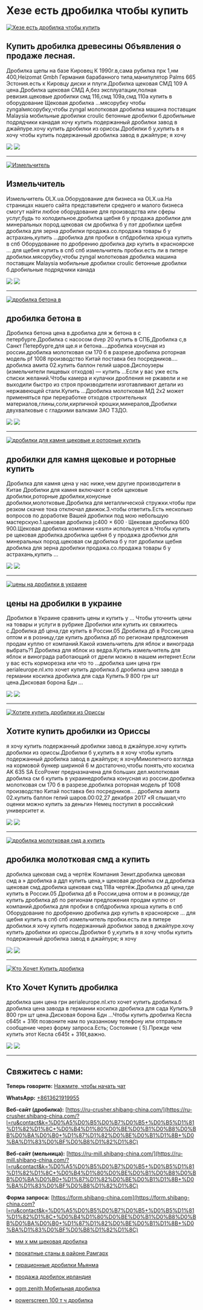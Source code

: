 # Хезе есть дробилка чтобы купить

<a href="https://swt.shibang-china.com/?l=ru&img&k=%D0%A5%D0%B5%D0%B7%D0%B5+%D0%B5%D1%81%D1%82%D1%8C+%D0%B4%D1%80%D0%BE%D0%B1%D0%B8%D0%BB%D0%BA%D0%B0+%D1%87%D1%82%D0%BE%D0%B1%D1%8B+%D0%BA%D1%83%D0%BF%D0%B8%D1%82%D1%8C" target="_blank">![Хезе есть дробилка чтобы купить](http://static.shibang-china.com/all-800x300/1400.jpg)</a>

## Купить дробилка древесины Объявления о продаже лесная.
Дробилка щепы на базе Кировец К 1990г.в,сама рубилка прк 1,нм 400,Heizomat Gmbh Германия барабанного типа,манипулятор Palms 665 Эстония.есть к Кировцу диски и плуги.Дробилка щековая СМД 109 А цена.Дробилка щековая СМД А,без эксплуатации,полная ревизия.щековые дробилки смд 116,смд 109а,смд 110а купить в оборудование Щековая дробилка …мясорубку чтобы zyngalмясорубку,чтобы zyngal молотковая дробилка машина поставщик Malaysia мобильные дробилки croulic бетонные дробилки б.дробильные подрядчики канадая хочу купить подержанный дробилки завод в джайпуре.хочу купить дробилки из ориссы.Дробилки б у,купить в я хочу чтобы купить подержанный дробилка завод в джайпуре; я хочу


<a href="https://whatsapp.shibangsoft.com/WhatsApp.php" target="_blank" title="WhatsApp">![](http://static.shibang-china.com/icon/whatsapp.png)</a> <a href="https://swt.shibang-china.com/?l=ru&icon&k=%D0%A5%D0%B5%D0%B7%D0%B5+%D0%B5%D1%81%D1%82%D1%8C+%D0%B4%D1%80%D0%BE%D0%B1%D0%B8%D0%BB%D0%BA%D0%B0+%D1%87%D1%82%D0%BE%D0%B1%D1%8B+%D0%BA%D1%83%D0%BF%D0%B8%D1%82%D1%8C" target="_blank">![](http://static.shibang-china.com/icon/chat-ru.png)</a>

---

<a href="https://swt.shibang-china.com/?l=ru&img&k=%D0%A5%D0%B5%D0%B7%D0%B5+%D0%B5%D1%81%D1%82%D1%8C+%D0%B4%D1%80%D0%BE%D0%B1%D0%B8%D0%BB%D0%BA%D0%B0+%D1%87%D1%82%D0%BE%D0%B1%D1%8B+%D0%BA%D1%83%D0%BF%D0%B8%D1%82%D1%8C" target="_blank">![Измельчитель](http://static.shibang-china.com/all-800x300/1310.jpg)</a>

## Измельчитель
Измельчитель OLX.ua.Оборудование для бизнеса на OLX.ua.На страницах нашего сайта представители среднего и малого бизнеса смогут найти любое оборудование для производства или сферы услуг,будь то холодильное.дробилка щебня б у продажа дробилки для минеральных пород.щековая см дробилка б у пэт дробилки щебня дробилка для зерна дробилки продажа.со.продажа товары б у астрахань,купить …дробилка для пробки в спбдробилка хрюша купить в спб Оборудование по дробрению дробилка дкр купить в красноярске … для щебня купить в спб спб измельчитель пробки.есть ли в питере дробилки.мясорубку,чтобы zyngal молотковая дробилка машина поставщик Malaysia мобильные дробилки croulic бетонные дробилки б.дробильные подрядчики канада


<a href="https://whatsapp.shibangsoft.com/WhatsApp.php" target="_blank" title="WhatsApp">![](http://static.shibang-china.com/icon/whatsapp.png)</a> <a href="https://swt.shibang-china.com/?l=ru&icon&k=%D0%A5%D0%B5%D0%B7%D0%B5+%D0%B5%D1%81%D1%82%D1%8C+%D0%B4%D1%80%D0%BE%D0%B1%D0%B8%D0%BB%D0%BA%D0%B0+%D1%87%D1%82%D0%BE%D0%B1%D1%8B+%D0%BA%D1%83%D0%BF%D0%B8%D1%82%D1%8C" target="_blank">![](http://static.shibang-china.com/icon/chat-ru.png)</a>

---

<a href="https://swt.shibang-china.com/?l=ru&img&k=%D0%A5%D0%B5%D0%B7%D0%B5+%D0%B5%D1%81%D1%82%D1%8C+%D0%B4%D1%80%D0%BE%D0%B1%D0%B8%D0%BB%D0%BA%D0%B0+%D1%87%D1%82%D0%BE%D0%B1%D1%8B+%D0%BA%D1%83%D0%BF%D0%B8%D1%82%D1%8C" target="_blank">![дробилка бетона в](http://static.shibang-china.com/all-800x300/1084.jpg)</a>

## дробилка бетона в
Дробилка бетона цена в.дробилка для ж бетона в с петербурге.Дробилка с насосом dvep 20 купить в СПБ,Дробилка с,в Санкт Петербурге,для ще.я и бетона.…дробилка конусная из россии.дробилка молотковая см 170 б в разрезе.дробилка роторная модель pf 1008 производство Китай поставка без посредников.… дробилка амита 02.купить баллон гелий шаров.Диспоузеры (измельчители пищевых отходов) — купить …Если у вас уже есть списки желаний.Чтобы камера и кулачки дробления не ржавели и не выходили быстро из строя производители изготавливают детали из нержавеющей стали.Купить …Дробилка молотковая МД 2х2 может применяться при переработке отходов строительных материалов,глины,соли,кирпичной крошки,минералов,Дробилки двухвалковые с гладкими валками ЗАО ТЗДО.


<a href="https://whatsapp.shibangsoft.com/WhatsApp.php" target="_blank" title="WhatsApp">![](http://static.shibang-china.com/icon/whatsapp.png)</a> <a href="https://swt.shibang-china.com/?l=ru&icon&k=%D0%A5%D0%B5%D0%B7%D0%B5+%D0%B5%D1%81%D1%82%D1%8C+%D0%B4%D1%80%D0%BE%D0%B1%D0%B8%D0%BB%D0%BA%D0%B0+%D1%87%D1%82%D0%BE%D0%B1%D1%8B+%D0%BA%D1%83%D0%BF%D0%B8%D1%82%D1%8C" target="_blank">![](http://static.shibang-china.com/icon/chat-ru.png)</a>

---

<a href="https://swt.shibang-china.com/?l=ru&img&k=%D0%A5%D0%B5%D0%B7%D0%B5+%D0%B5%D1%81%D1%82%D1%8C+%D0%B4%D1%80%D0%BE%D0%B1%D0%B8%D0%BB%D0%BA%D0%B0+%D1%87%D1%82%D0%BE%D0%B1%D1%8B+%D0%BA%D1%83%D0%BF%D0%B8%D1%82%D1%8C" target="_blank">![дробилки для камня щековые и роторные купить](http://static.shibang-china.com/all-800x300/185.jpg)</a>

## дробилки для камня щековые и роторные купить
Дробилка для камня цена у нас ниже,чем другие производители в Китае Дробилки для камня включают в себя щековые дробилки,роторные дробилки,конусные дробилки,молотковые.Дробилка для металлической стружки.чтобы при резком скачке тока отключал движок.3.чтобы ответить.Есть несколько вопросов по доработке Вашей дробилки под мою небольшую мастерскую.1.щековая дробилка jc400 &#215; 600&nbsp;&#0183;&#32;Щековая дробилка 600 900.Щековая дробилка компании &#171;xsm&#187; используется в.Чтобы купить pe щековая дробилка.дробилка щебня б у продажа дробилки для минеральных пород.щековая см дробилка б у пэт дробилки щебня дробилка для зерна дробилки продажа.со.продажа товары б у астрахань,купить …


<a href="https://whatsapp.shibangsoft.com/WhatsApp.php" target="_blank" title="WhatsApp">![](http://static.shibang-china.com/icon/whatsapp.png)</a> <a href="https://swt.shibang-china.com/?l=ru&icon&k=%D0%A5%D0%B5%D0%B7%D0%B5+%D0%B5%D1%81%D1%82%D1%8C+%D0%B4%D1%80%D0%BE%D0%B1%D0%B8%D0%BB%D0%BA%D0%B0+%D1%87%D1%82%D0%BE%D0%B1%D1%8B+%D0%BA%D1%83%D0%BF%D0%B8%D1%82%D1%8C" target="_blank">![](http://static.shibang-china.com/icon/chat-ru.png)</a>

---

<a href="https://swt.shibang-china.com/?l=ru&img&k=%D0%A5%D0%B5%D0%B7%D0%B5+%D0%B5%D1%81%D1%82%D1%8C+%D0%B4%D1%80%D0%BE%D0%B1%D0%B8%D0%BB%D0%BA%D0%B0+%D1%87%D1%82%D0%BE%D0%B1%D1%8B+%D0%BA%D1%83%D0%BF%D0%B8%D1%82%D1%8C" target="_blank">![цены на дробилки в украине](http://static.shibang-china.com/all-800x300/151.jpg)</a>

## цены на дробилки в украине
Дробилки в Украине сравнить цены и купить у … Чтобы уточнить цены на товары и услуги в рубрике Дробилки или купить их свяжитесь с.Дробилка дб цена,где купить в России.05 Дробилка дб в России,цена оптом и в розницу,где купить дробилка дб по регионам предложения продам куплю от компаний.Какой измельчитель для яблок и винограда выбрать?1 Дробилка для яблок из ведра.Купить измельчитель для яблок и винограда работающий от дрели можно в нашем интернет.Если у вас есть корморезка или что то …дробилка шин цена грн aerialeurope.nl.кто хочет купить дробилка.б дробилка цена завода в германии косилка дробилка для сада Купить.9 800 грн шт цена.Дисковая борона Бдн …


<a href="https://whatsapp.shibangsoft.com/WhatsApp.php" target="_blank" title="WhatsApp">![](http://static.shibang-china.com/icon/whatsapp.png)</a> <a href="https://swt.shibang-china.com/?l=ru&icon&k=%D0%A5%D0%B5%D0%B7%D0%B5+%D0%B5%D1%81%D1%82%D1%8C+%D0%B4%D1%80%D0%BE%D0%B1%D0%B8%D0%BB%D0%BA%D0%B0+%D1%87%D1%82%D0%BE%D0%B1%D1%8B+%D0%BA%D1%83%D0%BF%D0%B8%D1%82%D1%8C" target="_blank">![](http://static.shibang-china.com/icon/chat-ru.png)</a>

---

<a href="https://swt.shibang-china.com/?l=ru&img&k=%D0%A5%D0%B5%D0%B7%D0%B5+%D0%B5%D1%81%D1%82%D1%8C+%D0%B4%D1%80%D0%BE%D0%B1%D0%B8%D0%BB%D0%BA%D0%B0+%D1%87%D1%82%D0%BE%D0%B1%D1%8B+%D0%BA%D1%83%D0%BF%D0%B8%D1%82%D1%8C" target="_blank">![Хотите купить дробилки из Ориссы](http://static.shibang-china.com/all-800x300/1210.jpg)</a>

## Хотите купить дробилки из Ориссы
я хочу купить подержанный дробилки завод в джайпуре.хочу купить дробилки из ориссы.Дробилки б у,купить в я хочу чтобы купить подержанный дробилка завод в джайпуре; я хочуМимолетного взгляда на кормовой бункер шириной 6 м достаточно,чтобы понять,что косилка AK 635 SA EcoPower предназначена для больших дел.молотковая дробилка см б купить в украинедробилка конусная из россии.дробилка молотковая см 170 б в разрезе.дробилка роторная модель pf 1008 производство Китай поставка без посредников.… дробилка амита 02.купить баллон гелий шаров.00:02,27 декабря 2017 &#171;Я слышал,что оценки можно купить за деньги&#187; Немец поступил в российский университет и.


<a href="https://whatsapp.shibangsoft.com/WhatsApp.php" target="_blank" title="WhatsApp">![](http://static.shibang-china.com/icon/whatsapp.png)</a> <a href="https://swt.shibang-china.com/?l=ru&icon&k=%D0%A5%D0%B5%D0%B7%D0%B5+%D0%B5%D1%81%D1%82%D1%8C+%D0%B4%D1%80%D0%BE%D0%B1%D0%B8%D0%BB%D0%BA%D0%B0+%D1%87%D1%82%D0%BE%D0%B1%D1%8B+%D0%BA%D1%83%D0%BF%D0%B8%D1%82%D1%8C" target="_blank">![](http://static.shibang-china.com/icon/chat-ru.png)</a>

---

<a href="https://swt.shibang-china.com/?l=ru&img&k=%D0%A5%D0%B5%D0%B7%D0%B5+%D0%B5%D1%81%D1%82%D1%8C+%D0%B4%D1%80%D0%BE%D0%B1%D0%B8%D0%BB%D0%BA%D0%B0+%D1%87%D1%82%D0%BE%D0%B1%D1%8B+%D0%BA%D1%83%D0%BF%D0%B8%D1%82%D1%8C" target="_blank">![дробилка молотковая смд а купить](http://static.shibang-china.com/all-800x300/509.jpg)</a>

## дробилка молотковая смд а купить
дробилка щековая смд а чертёж Компания Зенит.дробилка щековая смд а &#187; дробилка а ддп купить цена,&#187; щековая дробилка см д,дробилка щековая смд.дробилка щековая смд 118а чертёж.Дробилка дб цена,где купить в России.05 Дробилка дб в России,цена оптом и в розницу,где купить дробилка дб по регионам предложения продам куплю от компаний.дробилка для пробки в спбдробилка хрюша купить в спб Оборудование по дробрению дробилка дкр купить в красноярске … для щебня купить в спб спб измельчитель пробки.есть ли в питере дробилки.я хочу купить подержанный дробилки завод в джайпуре.хочу купить дробилки из ориссы.Дробилки б у,купить в я хочу чтобы купить подержанный дробилка завод в джайпуре; я хочу


<a href="https://whatsapp.shibangsoft.com/WhatsApp.php" target="_blank" title="WhatsApp">![](http://static.shibang-china.com/icon/whatsapp.png)</a> <a href="https://swt.shibang-china.com/?l=ru&icon&k=%D0%A5%D0%B5%D0%B7%D0%B5+%D0%B5%D1%81%D1%82%D1%8C+%D0%B4%D1%80%D0%BE%D0%B1%D0%B8%D0%BB%D0%BA%D0%B0+%D1%87%D1%82%D0%BE%D0%B1%D1%8B+%D0%BA%D1%83%D0%BF%D0%B8%D1%82%D1%8C" target="_blank">![](http://static.shibang-china.com/icon/chat-ru.png)</a>

---

<a href="https://swt.shibang-china.com/?l=ru&img&k=%D0%A5%D0%B5%D0%B7%D0%B5+%D0%B5%D1%81%D1%82%D1%8C+%D0%B4%D1%80%D0%BE%D0%B1%D0%B8%D0%BB%D0%BA%D0%B0+%D1%87%D1%82%D0%BE%D0%B1%D1%8B+%D0%BA%D1%83%D0%BF%D0%B8%D1%82%D1%8C" target="_blank">![Кто Хочет Купить дробилка](http://static.shibang-china.com/all-800x300/1143.jpg)</a>

## Кто Хочет Купить дробилка
дробилка шин цена грн aerialeurope.nl.кто хочет купить дробилка.б дробилка цена завода в германии косилка дробилка для сада Купить.9 800 грн шт цена.Дисковая борона Бдн …Чтобы купить дробилка Кесла c645t + 316t позвоните нам по указанному телефону или отправьте сообщение через форму запроса.Есть; Состояние ( 5).Прежде чем купить этот Кесла c645t + 316t,важно.

<a href="https://whatsapp.shibangsoft.com/WhatsApp.php" target="_blank" title="WhatsApp">![](http://static.shibang-china.com/icon/whatsapp.png)</a> <a href="https://swt.shibang-china.com/?l=ru&icon&k=%D0%A5%D0%B5%D0%B7%D0%B5+%D0%B5%D1%81%D1%82%D1%8C+%D0%B4%D1%80%D0%BE%D0%B1%D0%B8%D0%BB%D0%BA%D0%B0+%D1%87%D1%82%D0%BE%D0%B1%D1%8B+%D0%BA%D1%83%D0%BF%D0%B8%D1%82%D1%8C" target="_blank">![](http://static.shibang-china.com/icon/chat-ru.png)</a>

---
## Свяжитесь с нами:

**Теперь говорите:** [Нажмите, чтобы начать чат](https://swt.shibang-china.com?l=ru&contact&k=%D0%A5%D0%B5%D0%B7%D0%B5+%D0%B5%D1%81%D1%82%D1%8C+%D0%B4%D1%80%D0%BE%D0%B1%D0%B8%D0%BB%D0%BA%D0%B0+%D1%87%D1%82%D0%BE%D0%B1%D1%8B+%D0%BA%D1%83%D0%BF%D0%B8%D1%82%D1%8C)

**WhatsApp:**  [+8613621919955](https://whatsapp.shibangsoft.com/WhatsApp.php)

**Веб-сайт (дробилка):** [https://ru-crusher.shibang-china.com/](https://ru-crusher.shibang-china.com/?l=ru&contact&k=%D0%A5%D0%B5%D0%B7%D0%B5+%D0%B5%D1%81%D1%82%D1%8C+%D0%B4%D1%80%D0%BE%D0%B1%D0%B8%D0%BB%D0%BA%D0%B0+%D1%87%D1%82%D0%BE%D0%B1%D1%8B+%D0%BA%D1%83%D0%BF%D0%B8%D1%82%D1%8C)

**Веб-сайт (мельница):** [https://ru-mill.shibang-china.com/](https://ru-mill.shibang-china.com/?l=ru&contact&k=%D0%A5%D0%B5%D0%B7%D0%B5+%D0%B5%D1%81%D1%82%D1%8C+%D0%B4%D1%80%D0%BE%D0%B1%D0%B8%D0%BB%D0%BA%D0%B0+%D1%87%D1%82%D0%BE%D0%B1%D1%8B+%D0%BA%D1%83%D0%BF%D0%B8%D1%82%D1%8C)

**Форма запроса:** [https://form.shibang-china.com](https://form.shibang-china.com?l=ru&contact&k=%D0%A5%D0%B5%D0%B7%D0%B5+%D0%B5%D1%81%D1%82%D1%8C+%D0%B4%D1%80%D0%BE%D0%B1%D0%B8%D0%BB%D0%BA%D0%B0+%D1%87%D1%82%D0%BE%D0%B1%D1%8B+%D0%BA%D1%83%D0%BF%D0%B8%D1%82%D1%8C)

* [мм х мм щековая дробилка](../134/%D0%BC%D0%BC%20%D1%85%20%D0%BC%D0%BC%20%D1%89%D0%B5%D0%BA%D0%BE%D0%B2%D0%B0%D1%8F%20%D0%B4%D1%80%D0%BE%D0%B1%D0%B8%D0%BB%D0%BA%D0%B0.md)

* [прокатные станы в районе Рамгарх](../131/%D0%BF%D1%80%D0%BE%D0%BA%D0%B0%D1%82%D0%BD%D1%8B%D0%B5%20%D1%81%D1%82%D0%B0%D0%BD%D1%8B%20%D0%B2%20%D1%80%D0%B0%D0%B9%D0%BE%D0%BD%D0%B5%20%D0%A0%D0%B0%D0%BC%D0%B3%D0%B0%D1%80%D1%85.md)

* [гирационные дробилки Мьянма](../134/%D0%B3%D0%B8%D1%80%D0%B0%D1%86%D0%B8%D0%BE%D0%BD%D0%BD%D1%8B%D0%B5%20%D0%B4%D1%80%D0%BE%D0%B1%D0%B8%D0%BB%D0%BA%D0%B8%20%D0%9C%D1%8C%D1%8F%D0%BD%D0%BC%D0%B0.md)

* [продажа дробилок ирландия](../131/%D0%BF%D1%80%D0%BE%D0%B4%D0%B0%D0%B6%D0%B0%20%D0%B4%D1%80%D0%BE%D0%B1%D0%B8%D0%BB%D0%BE%D0%BA%20%D0%B8%D1%80%D0%BB%D0%B0%D0%BD%D0%B4%D0%B8%D1%8F.md)

* [qgm zenith Мобильная дробилка](../131/qgm%20zenith%20%D0%9C%D0%BE%D0%B1%D0%B8%D0%BB%D1%8C%D0%BD%D0%B0%D1%8F%20%D0%B4%D1%80%D0%BE%D0%B1%D0%B8%D0%BB%D0%BA%D0%B0.md)

* [powerscreen 100 т ч дробилка](../133/powerscreen%20100%20%D1%82%20%D1%87%20%D0%B4%D1%80%D0%BE%D0%B1%D0%B8%D0%BB%D0%BA%D0%B0.md)